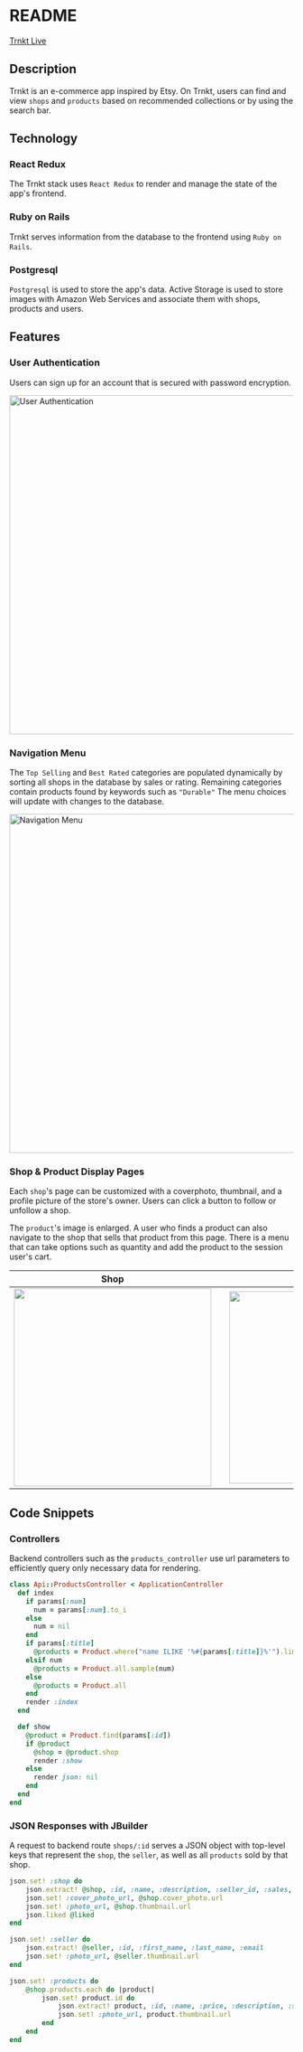 # README

[Trnkt Live](https://trnkt-2022.herokuapp.com/)

## Description
Trnkt is an e-commerce app inspired by Etsy. On Trnkt, users can find and view `shops` and `products` based on recommended collections or by using the search bar.

## Technology
### React Redux
The Trnkt stack uses `React Redux` to render and manage the state of the app's frontend.

### Ruby on Rails
Trnkt serves information from the database to the frontend using `Ruby on Rails`.

### Postgresql
`Postgresql` is used to store the app's data. Active Storage is used to store images with Amazon Web Services and associate them with shops, products and users.

## Features
### User Authentication
Users can sign up for an account that is secured with password encryption.

<img src="https://raw.githubusercontent.com/SiegeTheDay90/Trnkt/main/app/assets/images/LoginModal.png" alt="User Authentication" width="600"/>

### Navigation Menu
The `Top Selling` and `Best Rated` categories are populated dynamically by sorting all shops in the database by sales or rating. Remaining categories contain products found by keywords such as `"Durable"` The menu choices will update with changes to the database.

<img src="https://github.com/SiegeTheDay90/Trnkt/blob/a5744dea5a80e57ff11eb2d59236963ed53788b8/app/assets/images/NavigationMenu.png" alt="Navigation Menu" width="600"/>

### Shop & Product Display Pages
Each `shop`'s page can be customized with a coverphoto, thumbnail, and a profile picture of the store's owner. Users can click a button to follow or unfollow a shop.

The `product`'s image is enlarged. A user who finds a product can also navigate to the shop that sells that product from this page. There is a menu that can take options such as quantity and add the product to the session user's cart.

|Shop| |Product|
|-|-|-|
|<img src="https://github.com/SiegeTheDay90/Trnkt/blob/main/app/assets/images/ShopShow.png?raw=true" width="350">| |<img src="https://raw.githubusercontent.com/SiegeTheDay90/Trnkt/347f2ee9e885856a78ed0b15bdc4776ee5cdcbeb/app/assets/images/ProductShow.png" width ="340">|


## Code Snippets
### Controllers
Backend controllers such as the `products_controller` use url parameters to efficiently query only necessary data for rendering.
```ruby
class Api::ProductsController < ApplicationController
  def index
    if params[:num]
      num = params[:num].to_i
    else
      num = nil
    end
    if params[:title]
      @products = Product.where("name ILIKE '%#{params[:title]}%'").limit(num)
    elsif num
      @products = Product.all.sample(num)
    else
      @products = Product.all
    end
    render :index
  end

  def show
    @product = Product.find(params[:id])
    if @product
      @shop = @product.shop
      render :show
    else
      render json: nil
    end
  end
end
```

### JSON Responses with JBuilder
A request to backend route `shops/:id` serves a JSON object with top-level keys that represent the `shop`, the `seller`, as well as all `products` sold by that shop.
```ruby 
json.set! :shop do 
    json.extract! @shop, :id, :name, :description, :seller_id, :sales, :rating, :state, :country, :created_at, :updated_at
    json.set! :cover_photo_url, @shop.cover_photo.url
    json.set! :photo_url, @shop.thumbnail.url
    json.liked @liked
end

json.set! :seller do 
    json.extract! @seller, :id, :first_name, :last_name, :email
    json.set! :photo_url, @seller.thumbnail.url
end

json.set! :products do 
    @shop.products.each do |product|
        json.set! product.id do
            json.extract! product, :id, :name, :price, :description, :shop_id, :created_at, :updated_at
            json.set! :photo_url, product.thumbnail.url
        end
    end
end
```
